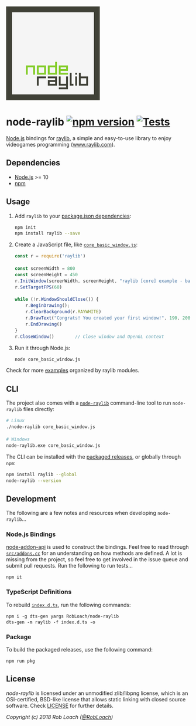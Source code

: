 ![node-raylib Logo](logo/raylib-node_256x256.png)

# node-raylib [![npm version](http://img.shields.io/npm/v/raylib.svg)](https://npmjs.org/package/raylib "View this project on npm") [![Tests](https://github.com/RobLoach/node-raylib/workflows/Tests/badge.svg)](https://github.com/RobLoach/node-raylib/actions?query=workflow%3ATests+branch%3Amaster "See automated test status on GitHub Actions")

[Node.js](https://nodejs.org) bindings for [raylib](https://www.raylib.com/), a simple and easy-to-use library to enjoy videogames programming (www.raylib.com).

## Dependencies

- [Node.js](https://nodejs.org) >= 10
- [npm](https://www.npmjs.com)

## Usage

1. Add `raylib` to your [package.json dependencies](https://docs.npmjs.com/files/package.json#dependencies):
    ``` bash
    npm init
    npm install raylib --save
    ```

2. Create a JavaScript file, like [`core_basic_window.js`](examples/core/core_basic_window.js):
    ``` javascript
    const r = require('raylib')

    const screenWidth = 800
    const screenHeight = 450
    r.InitWindow(screenWidth, screenHeight, "raylib [core] example - basic window")
    r.SetTargetFPS(60)

    while (!r.WindowShouldClose()) {
        r.BeginDrawing();
        r.ClearBackground(r.RAYWHITE)
        r.DrawText("Congrats! You created your first window!", 190, 200, 20, r.LIGHTGRAY)
        r.EndDrawing()
    }
    r.CloseWindow()        // Close window and OpenGL context
    ```

3. Run it through Node.js:
    ``` bash
    node core_basic_window.js
    ```

Check for more [examples](examples) organized by raylib modules.

## CLI

The project also comes with a [`node-raylib`](https://github.com/RobLoach/node-raylib/blob/master/bin/node-raylib) command-line tool to run `node-raylib` files directly:

``` bash
# Linux
./node-raylib core_basic_window.js

# Windows
node-raylib.exe core_basic_window.js
```

The CLI can be installed with the [packaged releases](https://github.com/RobLoach/node-raylib/releases), or globally through `npm`:

``` bash
npm install raylib --global
node-raylib --version
```

## Development

The following are a few notes and resources when developing `node-raylib`...

### Node.js Bindings

[node-addon-api](https://github.com/nodejs/node-addon-api) is used to construct the bindings. Feel free to read through [`src/addons.cc`](src/addons.cc) for an understanding on how methods are defined. A lot is missing from the project, so feel free to get involved in the issue queue and submit pull requests. Run the following to run tests...

```
npm it
```

### TypeScript Definitions

To rebuild [`index.d.ts`](index.d.ts), run the following commands:

```
npm i -g dts-gen yargs RobLoach/node-raylib
dts-gen -m raylib -f index.d.ts -o
```

### Package

To build the packaged releases, use the following command:

```
npm run pkg
```

## License

*node-raylib* is licensed under an unmodified zlib/libpng license, which is an OSI-certified,
BSD-like license that allows static linking with closed source software. Check [LICENSE](LICENSE) for further details.

*Copyright (c) 2018 Rob Loach ([@RobLoach](https://twitter.com/RobLoach))*
